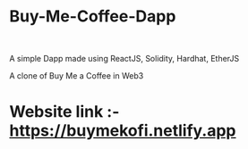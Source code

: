# Buy-Me-Coffee-Dapp

<br>

A simple Dapp made using ReactJS, Solidity, Hardhat, EtherJS

A clone of Buy Me a Coffee in Web3

# Website link :- https://buymekofi.netlify.app
